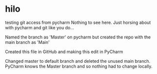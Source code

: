 # hilo
testing git access from pycharm
Nothing to see here.  Just horsing about with pycharm and git like you do...

Named the branch as 'Master' on pycharm but created the repo with the main branch as 'Main'

Created this file in GitHub and making this edit in PyCharm

Changed master to default branch and deleted the unused main branch.  PyCharm knows the Master branch 
and so nothing had to change locally.
